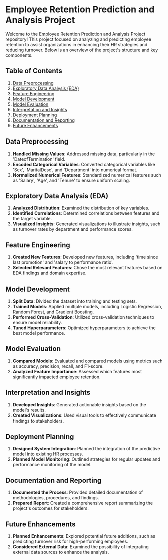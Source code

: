 # Employee Retention Prediction and Analysis Project

Welcome to the Employee Retention Prediction and Analysis Project repository! This project focused on analyzing and predicting employee retention to assist organizations in enhancing their HR strategies and reducing turnover. Below is an overview of the project's structure and key components.

## Table of Contents

1. [Data Preprocessing](#data-preprocessing)
2. [Exploratory Data Analysis (EDA)](#exploratory-data-analysis-eda)
3. [Feature Engineering](#feature-engineering)
4. [Model Development](#model-development)
5. [Model Evaluation](#model-evaluation)
6. [Interpretation and Insights](#interpretation-and-insights)
7. [Deployment Planning](#deployment-planning)
8. [Documentation and Reporting](#documentation-and-reporting)
9. [Future Enhancements](#future-enhancements)

## Data Preprocessing

1. **Handled Missing Values**: Addressed missing data, particularly in the 'DateofTermination' field.
2. **Encoded Categorical Variables**: Converted categorical variables like 'Sex', 'MaritalDesc', and 'Department' into numerical format.
3. **Normalized Numerical Features**: Standardized numerical features such as 'Salary', 'Age', and 'Tenure' to ensure uniform scaling.

## Exploratory Data Analysis (EDA)

1. **Analyzed Distribution**: Examined the distribution of key variables.
2. **Identified Correlations**: Determined correlations between features and the target variable.
3. **Visualized Insights**: Generated visualizations to illustrate insights, such as turnover rates by department and performance scores.

## Feature Engineering

1. **Created New Features**: Developed new features, including 'time since last promotion' and 'salary to performance ratio'.
2. **Selected Relevant Features**: Chose the most relevant features based on EDA findings and domain expertise.

## Model Development

1. **Split Data**: Divided the dataset into training and testing sets.
2. **Trained Models**: Applied multiple models, including Logistic Regression, Random Forest, and Gradient Boosting.
3. **Performed Cross-Validation**: Utilized cross-validation techniques to ensure model reliability.
4. **Tuned Hyperparameters**: Optimized hyperparameters to achieve the best model performance.

## Model Evaluation

1. **Compared Models**: Evaluated and compared models using metrics such as accuracy, precision, recall, and F1-score.
2. **Analyzed Feature Importance**: Assessed which features most significantly impacted employee retention.

## Interpretation and Insights

1. **Developed Insights**: Generated actionable insights based on the model's results.
2. **Created Visualizations**: Used visual tools to effectively communicate findings to stakeholders.

## Deployment Planning

1. **Designed System Integration**: Planned the integration of the predictive model into existing HR processes.
2. **Planned Model Monitoring**: Outlined strategies for regular updates and performance monitoring of the model.

## Documentation and Reporting

1. **Documented the Process**: Provided detailed documentation of methodologies, procedures, and findings.
2. **Prepared Report**: Created a comprehensive report summarizing the project's outcomes for stakeholders.

## Future Enhancements

1. **Planned Enhancements**: Explored potential future additions, such as predicting turnover risk for high-performing employees.
2. **Considered External Data**: Examined the possibility of integrating external data sources to enhance the analysis.

